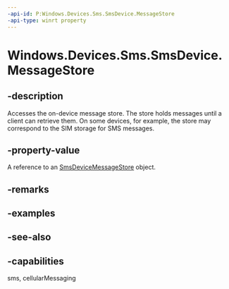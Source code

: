 ----api-id: P:Windows.Devices.Sms.SmsDevice.MessageStore
-api-type: winrt property
---<!-- Property syntaxpublic Windows.Devices.Sms.SmsDeviceMessageStore MessageStore { get; }--># Windows.Devices.Sms.SmsDevice.MessageStore## -descriptionAccesses the on-device message store. The store holds messages until a client can retrieve them. On some devices, for example, the store may correspond to the SIM storage for SMS messages.## -property-valueA reference to an [SmsDeviceMessageStore](smsdevicemessagestore.md) object.## -remarks## -examples## -see-also## -capabilitiessms, cellularMessaging